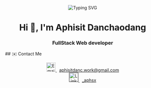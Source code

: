<!-- Banner -->
<!--![Header](4c8bbd30-c3e5-4152-bae3-b8a8ae23513b.png)-->
<div align="center">
  <img src="https://readme-typing-svg.herokuapp.com?font=Fira+Code&pause=1000&color=6366F1&center=true&vCenter=true&width=435&lines=Aphisit+Danchaodang;Full+Stack+Developer" alt="Typing SVG" />
</div>


<h1 align="center">Hi 👋, I'm Aphisit Danchaodang</h1>
<h3 align="center">FullStack Web developer </h3>
## ✉️ Contact Me

<p align="center">
  <a href="aphisitdanc.work@gamil.com" target="_blank">
    <img src="https://skillicons.dev/icons?i=gmail" height="30" alt="Email" />
    <span style="margin-left: 8px;">aphisitdanc.work@gmail.com</span>
  </a>
  <br />
  <a href="" target="_blank">
    <img src="[https://skillicons.dev/icons?i=linkedin](https://www.instagram.com/_aphsx/)" height="30" alt="LinkedIn" />
    <span style="margin-left: 8px;">_aphsx</span>
  </a>
  <br />
</p>


